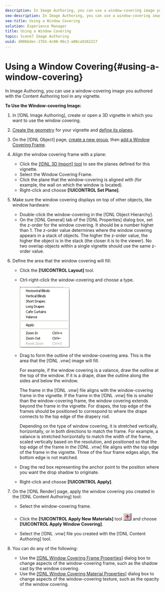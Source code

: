 ```yaml
---
description: In Image Authoring, you can use a window-covering image you authored with the Content Authoring tool in any vignette.
seo-description: In Image Authoring, you can use a window-covering image you authored with the Content Authoring tool in any vignette.
seo-title: Using a Window Covering
solution: Experience Manager
title: Using a Window Covering
topic: Scene7 Image Authoring
uuid: d006bdec-27b5-4c80-96c3-a00ca9262217
---
```


# Using a Window Covering{#using-a-window-covering}

In Image Authoring, you can use a window-covering image you authored with the Content Authoring tool in any vignette.

 **To Use the Window-covering Image:** 

1. In [!DNL Image Authoring], create or open a 3D vignette in which you want to use the window covering.
1. [Create the geometry](../../../c-vat-3d-mod-pg/c-vat-create-geo/c-vat-abt-geo.md#concept-5d07c29f27834afe8e46852c7c71db9c) for your vignette and [define its planes](../../../c-vat-3d-mod-pg/c-vat-create-geo/t-vat-add-geo.md#task-21871477506a4daaa695d638cc159dc0).
1. On the [!DNL Object] page, [create a new group](../../../c-vat-obj-pg/c-vat-create-grps-obj/t-vat-create-grps.md#task-1c2ae5cfaf3a4c51b153eea44dc3d099), then [add a Window Covering Frame](../../../c-vat-obj-pg/c-vat-create-grps-obj/t-vat-create-3d-obj.md#task-adac1e1e26024993aa97ed6c7e87c084).
1. Align the window covering frame with a plane:

    * Click the [ [!DNL 3D Import] tool](../../../c-vat-obj-pg/c-vat-abt-obj-pg/t-vat-imp-geo.md#task-a6681c3260ee4a57a177366095981ddc) to see the planes defined for this vignette. 
    * Select the Window Covering Frame. 
    * Click the plane that the window-covering is aligned with (for example, the wall on which the window is located). 
    * Right-click and choose **[!UICONTROL Set Plane]**.

1. Make sure the window covering displays on top of other objects, like window hardware:

    * Double-click the window-covering in the [!DNL Object Hierarchy]. 
    * On the [!DNL General] tab of the [!DNL Properties] dialog box, set the z-order for the window covering. It should be a number higher than 1. The z-order value determines where the window covering appears in a stack of objects. The higher the z-order value, the higher the object is in the stack (the closer it is to the viewer). No two overlap objects within a single vignette should use the same z-order value.

1. Define the area that the window covering will fill:

    * Click the **[!UICONTROL Layout]** tool. 
    * Ctrl-right-click the window-covering and choose a type.

      ![](assets/window_covering.png)

    * Drag to form the outline of the window-covering area. This is the area that the [!DNL .vnw] image will fill.

      For example, if the window covering is a valance, draw the outline at the top of the window. If it is a drape, draw the outline along the sides and below the window.

      The frame in the [!DNL .vnw] file aligns with the window-covering frame in the vignette. If the frame in the [!DNL .vnw] file is smaller than the window-covering frame, the window covering extends beyond the frame in the vignette. For drapes, the top edge of the frames should be positioned to correspond to where the drape connects to the top edge of the drapery rod.

      Depending on the type of window covering, it is stretched vertically, horizontally, or in both directions to match the frame. For example, a valance is stretched horizontally to match the width of the frame, scaled vertically based on the resolution, and positioned so that the top edge of the frame in the [!DNL .vnw] file aligns with the top edge of the frame in the vignette. Three of the four frame edges align, the bottom edge is not matched. 
    
    * Drag the red box representing the anchor point to the position where you want the drop shadow to originate. 
    * Right-click and choose **[!UICONTROL Apply]**.

1. On the [!DNL Render] page, apply the window covering you created in the [!DNL Content Authoring] tool:

    * Select the window-covering frame. 
    * Click the **[!UICONTROL Apply New Materials]** tool ![](assets/new_material.png) and choose **[!UICONTROL Apply Window Covering]**. 
    
    * Select the [!DNL .vnw] file you created with the [!DNL Content Authoring] tool.

1. You can do any of the following:

    * Use the [ [!DNL Window Covering Frame Properties]](../../../c-vat-rend-pg/c-vat-rend-obj/c-vat-window-cov/t-vat-window-cov-prop.md#task-a7ebddaeaeb94215af7912b92b2b6126) dialog box to change aspects of the window-covering frame, such as the shadow cast by the window covering. 
    * Use the [ [!DNL Window Covering Material Properties]](../../../c-vat-rend-pg/c-vat-rend-obj/c-vat-window-cov/t-vat-window-cov-mat-prop.md#task-9e1b623d77b0436299984408d9787805) dialog box to change aspects of the window-covering texture, such as the opacity of the window covering.

